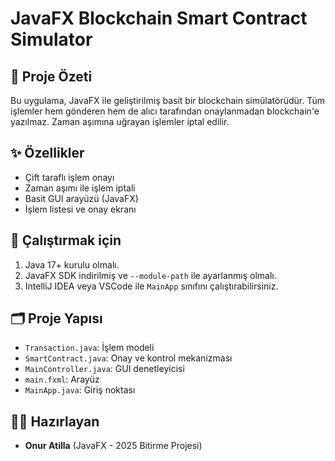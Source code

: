 # JavaFX Blockchain Smart Contract Simulator

## 🧩 Proje Özeti
Bu uygulama, JavaFX ile geliştirilmiş basit bir blockchain simülatörüdür. Tüm işlemler hem gönderen hem de alıcı tarafından onaylanmadan blockchain'e yazılmaz. Zaman aşımına uğrayan işlemler iptal edilir.

## ✨ Özellikler
- Çift taraflı işlem onayı
- Zaman aşımı ile işlem iptali
- Basit GUI arayüzü (JavaFX)
- İşlem listesi ve onay ekranı

## 🚀 Çalıştırmak için
1. Java 17+ kurulu olmalı.
2. JavaFX SDK indirilmiş ve `--module-path` ile ayarlanmış olmalı.
3. IntelliJ IDEA veya VSCode ile `MainApp` sınıfını çalıştırabilirsiniz.

## 🗂️ Proje Yapısı
- `Transaction.java`: İşlem modeli
- `SmartContract.java`: Onay ve kontrol mekanizması
- `MainController.java`: GUI denetleyicisi
- `main.fxml`: Arayüz
- `MainApp.java`: Giriş noktası

## 👨‍💻 Hazırlayan
- **Onur Atilla** (JavaFX - 2025 Bitirme Projesi)